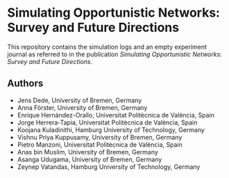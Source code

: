 Simulating Opportunistic Networks: Survey and Future Directions
===============================================================

This repository contains the simulation logs and an empty experiment journal as
referred to in the publication *Simulating Opportunistic Networks: Survey and
Future Directions*.

Authors
-------

* Jens Dede, University of Bremen, Germany
* Anna Förster, University of Bremen, Germany
* Enrique Hernández-Orallo, Universitat Politècnica de València, Spain
* Jorge Herrera-Tapia, Universitat Politècnica de València, Spain
* Koojana Kuladinithi, Hamburg University of Technology, Germany
* Vishnu Priya Kuppusamy, University of Bremen, Germany
* Pietro Manzoni, Universitat Politècnica de València, Spain
* Anas bin Muslim, University of Bremen, Germany
* Asanga Udugama, University of Bremen, Germany
* Zeynep Vatandas, Hamburg University of Technology, Germany

